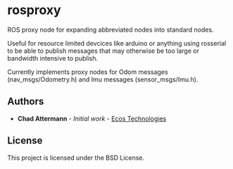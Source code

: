 # rosproxy

ROS proxy node for expanding abbreviated nodes into standard nodes.

Useful for resource limited devcices like arduino or anything using rosserial to be able to publish messages that may otherwise be too large or bandwidth intensive to publish.

Currently implements proxy nodes for Odom messages (nav_msgs/Odometry.h) and Imu messages (sensor_msgs/Imu.h).

## Authors

* **Chad Attermann** - *Initial work* - [Ecos Technologies](https://github.com/ecostech)

## License

This project is licensed under the BSD License.

